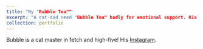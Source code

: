 ```yaml
---
title: "My "Bubble Tea""
excerpt: "A cat-dad need "Bubble Tea" badly for emotional support. His [Instagram](https://www.instagram.com/bobobubble_cat/). <br/><img src='/images/bubble/bubble.jpg'>"
collection: portfolio
---
```


Bubble is a cat master in fetch and high-five! His [Instagram](https://www.instagram.com/bobobubble_cat/).
